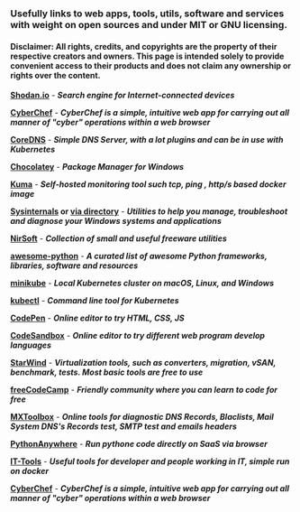 ### Usefully links to web apps, tools, utils, software and services with weight on open sources and under MIT or GNU licensing.

#### **Disclaimer:** All rights, credits, and copyrights are the property of their respective creators and owners. This page is intended solely to provide convenient access to their products and does not claim any ownership or rights over the content.

**[Shodan.io](https://www.shodan.io/)** - ***Search engine for Internet-connected devices***

**[CyberChef](https://github.com/gchq/CyberChef)** - ***CyberChef is a simple, intuitive web app for carrying out all manner of "cyber" operations within a web browser***

**[CoreDNS](https://coredns.io/)** - ***Simple DNS Server, with a lot plugins and can be in use with Kubernetes***

**[Chocolatey](https://chocolatey.org/)** - ***Package Manager for Windows***

**[Kuma](https://uptime.kuma.pet/)** - ***Self-hosted monitoring tool such tcp, ping , http/s based docker image***

**[Sysinternals](https://live.sysinternals.com/) or [via directory](\\live.sysinternals.com\tools)** - ***Utilities to help you manage, troubleshoot and diagnose your Windows systems and applications***

**[NirSoft](https://www.nirsoft.net/)** - ***Collection of small and useful freeware utilities***

**[awesome-python](https://github.com/vinta/awesome-python)** - ***A curated list of awesome Python frameworks, libraries, software and resources***

**[minikube](https://minikube.sigs.k8s.io/docs/)** - ***Local Kubernetes cluster on macOS, Linux, and Windows***

**[kubectl](https://kubernetes.io/docs/reference/kubectl/)** - ***Command line tool for Kubernetes***

**[CodePen](https://codepen.io/)** - ***Online editor to try HTML, CSS, JS***

**[CodeSandbox](https://codesandbox.io/)** - ***Online editor to try different web program develop languages***

**[StarWind](https://www.starwindsoftware.com/)** - ***Virtualization tools, such as converters, migration, vSAN, benchmark, tests. Most basic tools are free to use***

**[freeCodeCamp](https://github.com/freeCodeCamp/freeCodeCamp)** - ***Friendly community where you can learn to code for free***

**[MXToolbox](https://mxtoolbox.com/)** - ***Online tools for diagnostic DNS Records, Blaclists, Mail System DNS's Records test, SMTP test and emails headers***

**[PythonAnywhere](https://www.pythonanywhere.com/)** - ***Run pythone code directly on SaaS via browser***

**[IT-Tools](https://github.com/CorentinTh/it-tools)** - ***Useful tools for developer and people working in IT, simple run on docker***

**[CyberChef](https://github.com/gchq/CyberChef)** - ***CyberChef is a simple, intuitive web app for carrying out all manner of "cyber" operations within a web browser***

